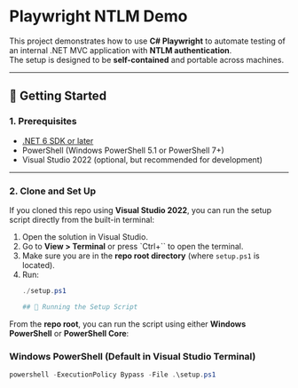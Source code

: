 # Playwright NTLM Demo

This project demonstrates how to use **C# Playwright** to automate testing of an internal .NET MVC application with **NTLM authentication**.  
The setup is designed to be **self-contained** and portable across machines.

---

## 🚀 Getting Started

### 1. Prerequisites
- [.NET 6 SDK or later](https://dotnet.microsoft.com/en-us/download)
- PowerShell (Windows PowerShell 5.1 or PowerShell 7+)
- Visual Studio 2022 (optional, but recommended for development)

---

### 2. Clone and Set Up

If you cloned this repo using **Visual Studio 2022**, you can run the setup script directly from the built-in terminal:

1. Open the solution in Visual Studio.
2. Go to **View > Terminal** or press `Ctrl+`` to open the terminal.
3. Make sure you are in the **repo root directory** (where `setup.ps1` is located).
4. Run:
   ```powershell
   ./setup.ps1

   ## 🚀 Running the Setup Script

From the **repo root**, you can run the script using either **Windows PowerShell** or **PowerShell Core**:

### Windows PowerShell (Default in Visual Studio Terminal)
```powershell
powershell -ExecutionPolicy Bypass -File .\setup.ps1